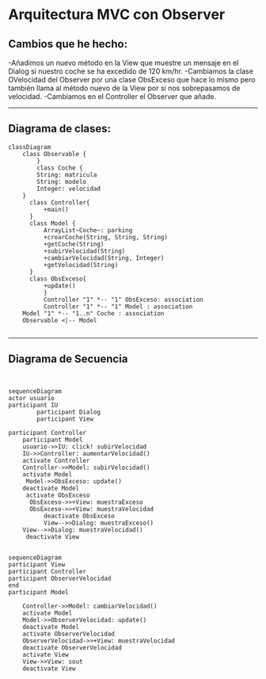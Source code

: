 # Arquitectura MVC con Observer

## Cambios que he hecho:
-Añadimos un nuevo método en la View que muestre un mensaje en el Dialog
si nuestro coche se ha excedido de 120 km/hr.
-Cambiamos la clase OVelocidad del Observer por una clase ObsExceso
que hace lo mismo pero también llama al método nuevo de la View
por si nos sobrepasamos de velocidad.
-Cambiamos en el Controller el Observer que añade.

---
## Diagrama de clases:

```mermaid
classDiagram
    class Observable {
        }
        class Coche {
        String: matricula
        String: modelo
        Integer: velocidad
    }
      class Controller{
          +main()
      }
      class Model {
          ArrayList~Coche~: parking
          +crearCoche(String, String, String)
          +getCoche(String)
          +subirVelocidad(String)
          +cambiarVelocidad(String, Integer)
          +getVelocidad(String)
      }
      class ObsExceso{
          +update()
          }
          Controller "1" *-- "1" ObsExceso: association
          Controller "1" *-- "1" Model : association
    Model "1" *-- "1..n" Coche : association
    Observable <|-- Model
      
```

---

## Diagrama de Secuencia

```mermaid


sequenceDiagram
actor usuario
participant IU
        participant Dialog
        participant View

participant Controller
    participant Model
    usuario->>IU: click! subirVelocidad
    IU->>Controller: aumentarVelocidad()
    activate Controller
    Controller->>Model: subirVelocidad()
    activate Model
     Model->>ObsExceso: update()
    deactivate Model
     activate ObsExceso
      ObsExceso->>+View: muestraExceso
      ObsExceso->>+View: muestraVelocidad
          deactivate ObsExceso
          View-->>Dialog: muestraExceso()
    View-->>Dialog: muestraVelocidad()
     deactivate View


```
```mermaid
sequenceDiagram
participant View
participant Controller
participant ObserverVelocidad
end
participant Model

    Controller->>Model: cambiarVelocidad()
    activate Model
    Model->>ObserverVelocidad: update()
    deactivate Model
    activate ObserverVelocidad
    ObserverVelocidad->>+View: muestraVelocidad
    deactivate ObserverVelocidad
    activate View
    View->>View: sout
    deactivate View
```